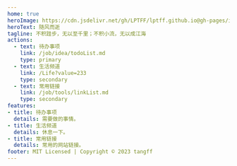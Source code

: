 ```yaml
---
home: true
heroImage: https://cdn.jsdelivr.net/gh/LPTFF/lptff.github.io@gh-pages/img/bg.jpg
heroText: 随风而逝
tagline: 不积跬步，无以至千里；不积小流，无以成江海
actions:
  - text: 待办事项
    link: /job/idea/todoList.md
    type: primary
  - text: 生活频道
    link: /Life?value=233
    type: secondary
  - text: 常用链接
    link: /job/tools/linkList.md
    type: secondary
features:
- title: 待办事项
  details: 需要做的事情。
- title: 生活频道
  details: 休息一下。
- title: 常用链接
  details: 常用的网站链接。
footer: MIT Licensed | Copyright © 2023 tangff
---
```

